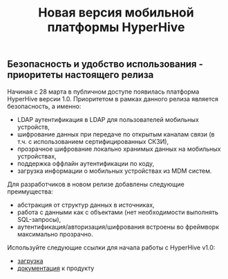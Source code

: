 ﻿---
layout: post
title: Новая версия мобильной платформы HyperHive
ceated_at: 2018-03-27
language: ru
representation_img: /img/posts/news-hh rel.jpg
description: Мобильная платформа HyperHive получила ряд новых конкурентных преимуществ в новом релизе. Читать далее…
---

## Безопасность и удобство использования - приоритеты настоящего релиза

Начиная с 28 марта в публичном доступе появилась платформа HyperHive версии 1.0. Приоритетом в рамках данного релиза является безопасность, а именно:

* LDAP аутентификация в LDAP для пользователей мобильных устройств,
* шифрование данных при передаче по открытым каналам связи (в т.ч. с использованием сертифицированных СКЗИ),
* прозрачное шифрование локально хранимых данных на мобильных устройствах,
* поддержка оффлайн аутентификации по коду,
* загрузка информации о мобильных устройствах из MDM систем.

Для разработчиков в новом релизе добавлены следующие преимущества:

* абстракция от структур данных в источниках,
* работа с данными как с объектами (нет необходимости выполнять SQL-запросы),
* аутентификация/авторизация/шифрования встроены во фреймворк максимально прозрачно.

Используйте следующие ссылки для начала работы с HyperHive v1.0:

* [загрузка][hh_distr]
* [документация][hh_doc] к продукту

[//]: #
   [hh_distr]: <https://eigenmethod.atlassian.net/wiki/pages/viewpage.action?pageId=5537881>
   [hh_doc]: <https://eigenmethod.atlassian.net/wiki>

